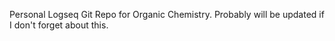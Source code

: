Personal Logseq Git Repo for Organic Chemistry.
Probably will be updated if I don't forget about this.
